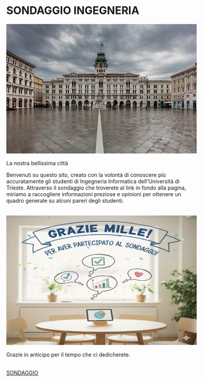 <html>
<head>


</head>
<body>
<h1>SONDAGGIO INGEGNERIA </h1>
<img src="images/Trieste.jpg" onclick="document.getElementById('bellissima').textContent = 'La nostra STUPENDA città!'" width="1040" height="342" alt="Veduta panoramica di Trieste">
<p id="bellissima">La nostra bellissima città</p>
<p>Benvenuti su questo sito, creato  con la volontà di conoscere più accuratamente gli studenti di Ingegneria Informatica dell'Università di Trieste. Attraverso il sondaggio che troverete al link in fondo alla pagina, miriamo a raccogliere informazioni preziose e opinioni per ottenere un quadro generale su alcuni pareri degli studenti.</p>
<br>
<img src="images/grazie.jpg" width="1040" height="342">
<p> Grazie in anticipo per il tempo che ci dedicherete. </p>
<br>
<a href="sondaggio.html">SONDAGGIO</a>

</body>
</html>
